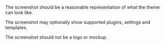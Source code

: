 The screenshot should be a reasonable representation of what the theme can look like.

The screenshot may optionally show supported plugins, settings and templates.

The screenshot should not be a logo or mockup.
